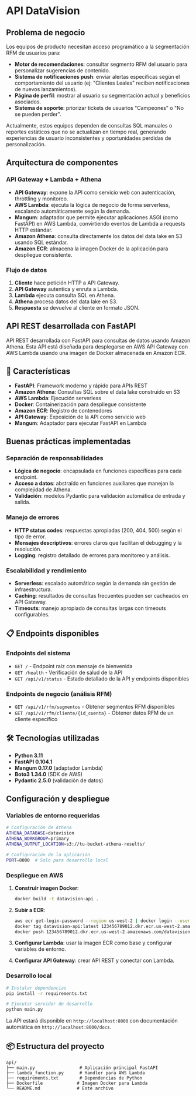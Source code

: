 # API DataVision

## Problema de negocio

Los equipos de producto necesitan acceso programático a la segmentación RFM de usuarios para:

- **Motor de recomendaciones**: consultar segmento RFM del usuario para personalizar sugerencias de contenido.
- **Sistema de notificaciones push**: enviar alertas específicas según el comportamiento del usuario (ej: "Clientes Leales" reciben notificaciones de nuevos lanzamientos).
- **Página de perfil**: mostrar al usuario su segmentación actual y beneficios asociados.
- **Sistema de soporte**: priorizar tickets de usuarios "Campeones" o "No se pueden perder".

Actualmente, estos equipos dependen de consultas SQL manuales o reportes estáticos que no se actualizan en tiempo real, generando experiencias de usuario inconsistentes y oportunidades perdidas de personalización.

## Arquitectura de componentes

### API Gateway + Lambda + Athena
- **API Gateway**: expone la API como servicio web con autenticación, throttling y monitoreo.
- **AWS Lambda**: ejecuta la lógica de negocio de forma serverless, escalando automáticamente según la demanda.
- **Mangum**: adaptador que permite ejecutar aplicaciones ASGI (como FastAPI) en AWS Lambda, convirtiendo eventos de Lambda a requests HTTP estándar.
- **Amazon Athena**: consulta directamente los datos del data lake en S3 usando SQL estándar.
- **Amazon ECR**: almacena la imagen Docker de la aplicación para despliegue consistente.

### Flujo de datos
1. **Cliente** hace petición HTTP a API Gateway.
2. **API Gateway** autentica y enruta a Lambda.
3. **Lambda** ejecuta consulta SQL en Athena.
4. **Athena** procesa datos del data lake en S3.
5. **Respuesta** se devuelve al cliente en formato JSON.

## API REST desarrollada con FastAPI

API REST desarrollada con FastAPI para consultas de datos usando Amazon Athena. Esta API está diseñada para desplegarse en AWS API Gateway con AWS Lambda usando una imagen de Docker almacenada en Amazon ECR.

## 🚀 Características

- **FastAPI**: Framework moderno y rápido para APIs REST
- **Amazon Athena**: Consultas SQL sobre el data lake construido en S3
- **AWS Lambda**: Ejecución serverless
- **Docker**: Containerización para despliegue consistente
- **Amazon ECR**: Registro de contenedores
- **API Gateway**: Exposición de la API como servicio web
- **Mangum**: Adaptador para ejecutar FastAPI en Lambda


## Buenas prácticas implementadas

### Separación de responsabilidades
- **Lógica de negocio**: encapsulada en funciones específicas para cada endpoint.
- **Acceso a datos**: abstraído en funciones auxiliares que manejan la complejidad de Athena.
- **Validación**: modelos Pydantic para validación automática de entrada y salida.

### Manejo de errores
- **HTTP status codes**: respuestas apropiadas (200, 404, 500) según el tipo de error.
- **Mensajes descriptivos**: errores claros que facilitan el debugging y la resolución.
- **Logging**: registro detallado de errores para monitoreo y análisis.

### Escalabilidad y rendimiento
- **Serverless**: escalado automático según la demanda sin gestión de infraestructura.
- **Caching**: resultados de consultas frecuentes pueden ser cacheados en API Gateway.
- **Timeouts**: manejo apropiado de consultas largas con timeouts configurables.

## 📋 Endpoints disponibles

### Endpoints del sistema
- `GET /` - Endpoint raíz con mensaje de bienvenida
- `GET /health` - Verificación de salud de la API
- `GET /api/v1/status` - Estado detallado de la API y endpoints disponibles

### Endpoints de negocio (análisis RFM)
- `GET /api/v1/rfm/segmentos` - Obtener segmentos RFM disponibles
- `GET /api/v1/rfm/cliente/{id_cuenta}` - Obtener datos RFM de un cliente específico

## 🛠️ Tecnologías utilizadas

- **Python 3.11**
- **FastAPI 0.104.1**
- **Mangum 0.17.0** (adaptador Lambda)
- **Boto3 1.34.0** (SDK de AWS)
- **Pydantic 2.5.0** (validación de datos)

## Configuración y despliegue

### Variables de entorno requeridas
```bash
# Configuración de Athena
ATHENA_DATABASE=datavision
ATHENA_WORKGROUP=primary
ATHENA_OUTPUT_LOCATION=s3://tu-bucket-athena-results/

# Configuración de la aplicación
PORT=8000  # Solo para desarrollo local
```

### Despliegue en AWS
1. **Construir imagen Docker**:
   ```bash
   docker build -t datavision-api .
   ```

2. **Subir a ECR**:
   ```bash
   aws ecr get-login-password --region us-west-2 | docker login --username AWS --password-stdin 123456789012.dkr.ecr.us-west-2.amazonaws.com
   docker tag datavision-api:latest 123456789012.dkr.ecr.us-west-2.amazonaws.com/datavision-api:latest
   docker push 123456789012.dkr.ecr.us-west-2.amazonaws.com/datavision-api:latest
   ```

3. **Configurar Lambda**: usar la imagen ECR como base y configurar variables de entorno.

4. **Configurar API Gateway**: crear API REST y conectar con Lambda.

### Desarrollo local
```bash
# Instalar dependencias
pip install -r requirements.txt

# Ejecutar servidor de desarrollo
python main.py
```

La API estará disponible en `http://localhost:8000` con documentación automática en `http://localhost:8000/docs`.

## 📦 Estructura del proyecto

```
api/
├── main.py                 # Aplicación principal FastAPI
├── lambda_function.py      # Handler para AWS Lambda
├── requirements.txt        # Dependencias de Python
├── Dockerfile             # Imagen Docker para Lambda
└── README.md              # Este archivo
```